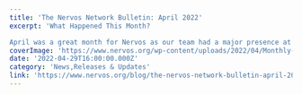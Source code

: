 ```yaml
---
title: 'The Nervos Network Bulletin: April 2022'
excerpt: 'What Happened This Month? 

April was a great month for Nervos as our team had a major presence at crypto conferences throughout Europe, made progress on our 2022 roadmap, launched a new program to su'
coverImage: 'https://www.nervos.org/wp-content/uploads/2022/04/Monthly-Newsletter-2022-April-810x456.png'
date: '2022-04-29T16:00:00.000Z'
category: 'News,Releases & Updates'
link: 'https://www.nervos.org/blog/the-nervos-network-bulletin-april-2022'
---
```


